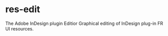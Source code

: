 # res-edit
The Adobe InDesign plugin Editior
Graphical editing of InDesign plug-in FR UI resources.
